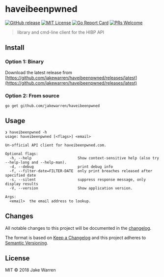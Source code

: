 # haveibeenpwned

[![GitHub release](http://img.shields.io/github/release/jakewarren/haveibeenpwned.svg?style=flat-square)](https://github.com/jakewarren/haveibeenpwned/releases])
[![MIT License](http://img.shields.io/badge/license-MIT-blue.svg?style=flat-square)](https://github.com/jakewarren/haveibeenpwned/blob/master/LICENSE)
[![Go Report Card](https://goreportcard.com/badge/github.com/jakewarren/haveibeenpwned)](https://goreportcard.com/report/github.com/jakewarren/haveibeenpwned)
[![PRs Welcome](https://img.shields.io/badge/PRs-welcome-brightgreen.svg?style=shields)](http://makeapullrequest.com)

> library and cmd-line client for the HIBP API

## Install
### Option 1: Binary

Download the latest release from [https://github.com/jakewarren/haveibeenpwned/releases/latest](https://github.com/jakewarren/haveibeenpwned/releases/latest)

### Option 2: From source

```
go get github.com/jakewarren/haveibeenpwned
```

## Usage

```
❯ haveibeenpwned -h
usage: haveibeenpwned [<flags>] <email>

Un-official API client for haveibeenpwned.com.

Optional flags:
  -h, --help                     Show context-sensitive help (also try --help-long and --help-man).
  -d, --debug                    print debug info
  -f, --filter-date=FILTER-DATE  only print breaches released after specified date
  -s, --silent                   suppress response message, only display results
  -V, --version                  Show application version.

Args:
  <email>  the email address to lookup.
```

## Changes

All notable changes to this project will be documented in the [changelog].

The format is based on [Keep a Changelog](http://keepachangelog.com/) and this project adheres to [Semantic Versioning](http://semver.org/).

## License

MIT © 2018 Jake Warren

[changelog]: https://github.com/jakewarren/haveibeenpwned/blob/master/CHANGELOG.md
